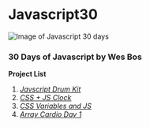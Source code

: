 # Javascript30
![Image of Javascript 30 days](https://wptavern.com/wp-content/uploads/2017/01/javascript30.png)

### 30 Days of Javascript by Wes Bos

**Project List**

1. *[Javscript Drum Kit](https://github.com/rakeshec005/Javascript30/tree/main/Javascript%20Drum%20kit)*
2. *[CSS + JS Clock](https://github.com/rakeshec005/Javascript30/tree/main/JS%20and%20CSS%20Clock)*
3. *[CSS Variables and JS](https://github.com/rakeshec005/Javascript30/tree/main/Day3%20-%20CSS%20Variables%20and%20JS)*
4. *[Array Cardio Day 1](https://github.com/rakeshec005/Javascript30/tree/main/Day4%20-%20Array%20Cardio%20Day%201)*